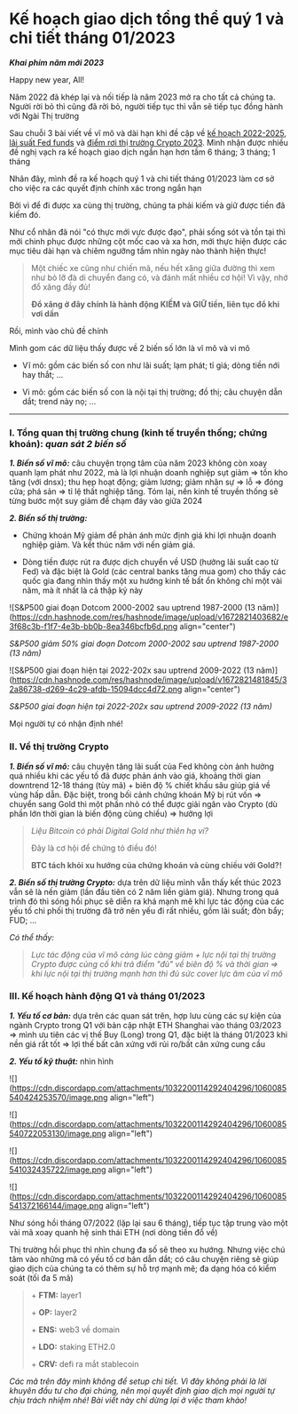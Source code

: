 # Kế hoạch giao dịch tổng thể quý 1 và chi tiết tháng 01/2023

***Khai phím năm mới 2023***

Happy new year, All!

Năm 2022 đã khép lại và nối tiếp là năm 2023 mở ra cho tất cả chúng ta. Người rời bỏ thì cũng đã rời bỏ, người tiếp tục thì vẫn sẽ tiếp tục đồng hành với Ngài Thị trường

Sau chuỗi 3 bài viết về vĩ mô và dài hạn khi đề cập về [kế hoạch 2022-2025](https://viniumcapital.com/ke-hoach-3-nam-3-giai-doan-2022-2025-dua-tren-chinh-sach-tien-te), [lãi suất Fed funds](https://viniumcapital.com/du-phong-dinh-lai-suat-fed-funds-rate-va-thoi-diem-fed-dung-tang-lai-suat) và [điểm rơi thị trường Crypto 2023](https://viniumcapital.com/du-phong-diem-roi-thi-truong-crypto-nam-2023). Mình nhận được nhiều đề nghị vạch ra kế hoạch giao dịch ngắn hạn hơn tầm 6 tháng; 3 tháng; 1 tháng

Nhân đây, mình đề ra kế hoạch quý 1 và chi tiết tháng 01/2023 làm cơ sở cho việc ra các quyết định chính xác trong ngắn hạn

Bởi vì để đi được xa cùng thị trường, chúng ta phải kiếm và giữ được tiền đã kiếm đó.

Như cổ nhân đã nói "có thực mới vực được đạo", phải sống sót và tồn tại thì mới chinh phục được những cột mốc cao và xa hơn, mới thực hiện được các mục tiêu dài hạn và chiêm ngưỡng tầm nhìn ngày nào thành hiện thực!

> Một chiếc xe cũng như chiến mã, nếu hết xăng giữa đường thì xem như bỏ lỡ đà di chuyển đang có, và đánh mất nhiều cơ hội! Vì vậy, nhớ đổ xăng đầy đủ!
> 
> **Đổ xăng ở đây chính là hành động KIẾM và GIỮ tiền, liên tục đổ khi vơi dần**

Rồi, mình vào chủ đề chính

Mình gom các dữ liệu thấy được về 2 biến số lớn là vĩ mô và vi mô

* Vĩ mô: gồm các biến số con như lãi suất; lạm phát; tỉ giá; dòng tiền nới hay thắt; ...
    
* Vi mô: gồm các biến số con là nội tại thị trường; đồ thị; câu chuyện dẫn dắt; trend này nọ; ...
    

---

### **I. Tổng quan thị trường chung (kinh tế truyền thống; chứng khoán):** *quan sát 2 biến số*

***1\. Biến số vĩ mô:*** câu chuyện trọng tâm của năm 2023 không còn xoay quanh lạm phát như 2022, mà là lợi nhuận doanh nghiệp sụt giảm =&gt; tồn kho tăng (với dnsx); thu hẹp hoạt động; giảm lương; giảm nhân sự =&gt; lỗ =&gt; đóng cửa; phá sản =&gt; tỉ lệ thất nghiệp tăng. Tóm lại, nền kinh tế truyền thống sẽ từng bước một suy giảm để chạm đáy vào giữa 2024

***2\. Biến số thị trường:***

* Chứng khoán Mỹ giảm để phản ánh mức định giá khi lợi nhuận doanh nghiệp giảm. Và kết thúc năm với nến giảm giá.
    
* Dòng tiền được rút ra được dịch chuyển về USD (hưởng lãi suất cao từ Fed) và đặc biệt là Gold (các central banks tăng mua gom) cho thấy các quốc gia đang nhìn thấy một xu hướng kinh tế bất ổn không chỉ một vài năm, mà ít nhất là cả thập kỷ này
    

![S&P500 giai đoạn Dotcom 2000-2002 sau uptrend 1987-2000 (13 năm)](https://cdn.hashnode.com/res/hashnode/image/upload/v1672821403682/e3f68c3b-f1f7-4e3b-bb0b-8ea346bcfb6d.png align="center")

*S&P500 giảm 50% giai đoạn Dotcom 2000-2002 sau uptrend 1987-2000 (13 năm)*

![S&P500 giai đoạn hiện tại 2022-202x sau uptrend 2009-2022 (13 năm)](https://cdn.hashnode.com/res/hashnode/image/upload/v1672821481845/32a86738-d269-4c29-afdb-15094dcc4d72.png align="center")

*S&P500 giai đoạn hiện tại 2022-202x sau uptrend 2009-2022 (13 năm)*

Mọi người tự có nhận định nhé!

### **II. Về thị trường Crypto**

***1\. Biến số vĩ mô:*** câu chuyện tăng lãi suất của Fed không còn ảnh hưởng quá nhiều khi các yếu tố đã được phản ánh vào giá, khoảng thời gian downtrend 12-18 tháng (tùy mã) + biên độ % chiết khấu sâu giúp giá về vùng hấp dẫn. Đặc biệt, trong bối cảnh chứng khoán Mỹ bị rút vốn =&gt; chuyển sang Gold thì một phần nhỏ có thể được giải ngân vào Crypto (dù phần lớn thời gian là biến động cùng chiều) =&gt; hưởng lợi

> *Liệu Bitcoin có phải Digital Gold như thiên hạ ví?*
> 
> Đây là cơ hội để chứng tỏ điều đó!
> 
> **BTC tách khỏi xu hướng của chứng khoán và cùng chiều với Gold?!**

***2\. Biến số thị trường Crypto:*** dựa trên dữ liệu mình vẫn thấy kết thúc 2023 vẫn sẽ là nến giảm (lần đầu tiên có 2 năm liền giảm giá). Nhưng trong quá trình đó thì sóng hồi phục sẽ diễn ra khá mạnh mẽ khi lực tác động của các yếu tố chi phối thị trường đã trở nên yếu đi rất nhiều, gồm lãi suất; đòn bẩy; FUD; ...

*Có thể thấy:*

> *Lực tác động của vĩ mô càng lúc càng giảm + lực nội tại thị trường Crypto được củng cố khi trả điểm "đủ" về biên độ % và thời gian =&gt; khi lực nội tại thị trường mạnh hơn thì đủ sức cover lực âm của vĩ mô*

### **III. Kế hoạch hành động Q1 và tháng 01/2023**

***1\. Yếu tố cơ bản:*** dựa trên các quan sát trên, hợp lưu cùng các sự kiện của ngành Crypto trong Q1 với bản cập nhật ETH Shanghai vào tháng 03/2023 =&gt; mình ưu tiên các vị thế Buy (Long) trong Q1, đặc biệt là tháng 01/2023 khi nền giá rất tốt =&gt; lợi thế bất cân xứng với rủi ro/bất cân xứng cung cầu

***2\. Yếu tố kỹ thuật:*** nhìn hình

![](https://cdn.discordapp.com/attachments/1032200114292404296/1060085540424253570/image.png align="left")

![](https://cdn.discordapp.com/attachments/1032200114292404296/1060085540722053130/image.png align="left")

![](https://cdn.discordapp.com/attachments/1032200114292404296/1060085541032435722/image.png align="left")

![](https://cdn.discordapp.com/attachments/1032200114292404296/1060085541372166144/image.png align="left")

Như sóng hồi tháng 07/2022 (lặp lại sau 6 tháng), tiếp tục tập trung vào một vài mã xoay quanh hệ sinh thái ETH (nơi dòng tiền đổ về)

Thị trường hồi phục thì nhìn chung đa số sẽ theo xu hướng. Nhưng việc chú tâm vào những mã có yếu tố cơ bản dẫn dắt; có câu chuyện riêng sẽ giúp giao dịch của chúng ta có thêm sự hỗ trợ mạnh mẽ; đa dạng hóa có kiểm soát (tối đa 5 mã)

> \+ **FTM:** layer1
> 
> \+ **OP:** layer2
> 
> \+ **ENS:** web3 về domain
> 
> \+ **LDO:** staking ETH2.0
> 
> \+ **CRV:** defi ra mắt stablecoin

*Các mã trên đây mình không để setup chi tiết. Vì đây không phải là lời khuyên đầu tư cho đại chúng, nên mọi quyết định giao dịch mọi người tự chịu trách nhiệm nhé! Bài viết này chỉ dừng lại ở việc tham khảo!*